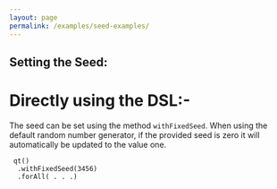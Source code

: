 ```yaml
---
layout: page
permalink: /examples/seed-examples/
---
```

<h2>Setting the Seed:</h2>
<h1><a name = "seed_DSL" style="color:inherit; text-decoration: none !important;">Directly using the DSL:-</a></h1>

The seed can be set using the method `withFixedSeed`. When using the default random number generator, if the provided seed is zero it will automatically be updated to the value one.

<pre><code> qt()
  .withFixedSeed(3456)
  .forAll( . . .)
</code></pre>


